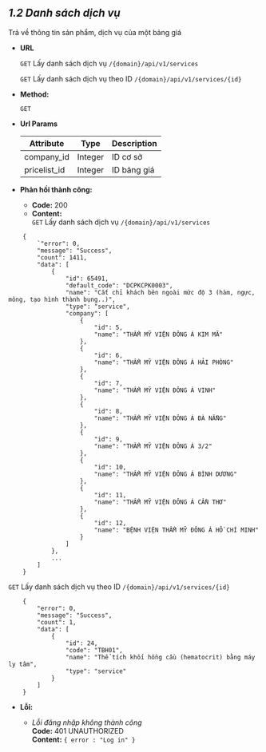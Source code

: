 
***1.2 Danh sách dịch vụ***
----
Trả về thông tin sản phẩm, dịch vụ của một bảng giá

* **URL**

    
   `GET` Lấy danh sách dịch vụ `/{domain}/api/v1/services`

   `GET` Lấy danh sách dịch vụ theo ID `/{domain}/api/v1/services/{id}`


* **Method:**

  
    `GET`

* **Url Params**

  | Attribute| Type | Description |
  |---|---|---|
  | company_id | Integer  | ID cơ sở |
  | pricelist_id | Integer  | ID bảng giá |


* **Phản hồi thành công:**
    * **Code:** 200 <br />
    * **Content:** <br />
  `GET` Lấy danh sách dịch vụ `/{domain}/api/v1/services`
```buildoutcfg
    {
        `"error": 0,
        "message": "Success",
        "count": 1411,
        "data": [
            {
                "id": 65491,
                "default_code": "DCPKCPK0003",
                "name": "Cắt chỉ khách bên ngoài mức độ 3 (hàm, ngực, mông, tạo hình thành bụng..)",
                "type": "service",
                "company": [
                    {
                        "id": 5,
                        "name": "THẨM MỸ VIỆN ĐÔNG Á KIM MÃ"
                    },
                    {
                        "id": 6,
                        "name": "THẨM MỸ VIỆN ĐÔNG Á HẢI PHÒNG"
                    },
                    {
                        "id": 7,
                        "name": "THẨM MỸ VIỆN ĐÔNG Á VINH"
                    },
                    {
                        "id": 8,
                        "name": "THẨM MỸ VIỆN ĐÔNG Á ĐÀ NẴNG"
                    },
                    {
                        "id": 9,
                        "name": "THẨM MỸ VIỆN ĐÔNG Á 3/2"
                    },
                    {
                        "id": 10,
                        "name": "THẨM MỸ VIỆN ĐÔNG Á BÌNH DƯƠNG"
                    },
                    {
                        "id": 11,
                        "name": "THẨM MỸ VIỆN ĐÔNG Á CẦN THƠ"
                    },
                    {
                        "id": 12,
                        "name": "BỆNH VIỆN THẨM MỸ ĐÔNG Á HỒ CHÍ MINH"
                    }
                ]
            },
            ...
        ]
    }
```
`GET` Lấy danh sách dịch vụ theo ID `/{domain}/api/v1/services/{id}`
```buildoutcfg
    {
        "error": 0,
        "message": "Success",
        "count": 1,
        "data": [
            {
                "id": 24,
                "code": "TBH01",
                "name": "Thể tích khối hồng cầu (hematocrit) bằng máy ly tâm",
                "type": "service"
            }
        ]
    }
```
* **Lỗi:**

  * _Lỗi đăng nhập không thành công_ <br />
    **Code:** 401 UNAUTHORIZED <br />
    **Content:** `{ error : "Log in" }`
